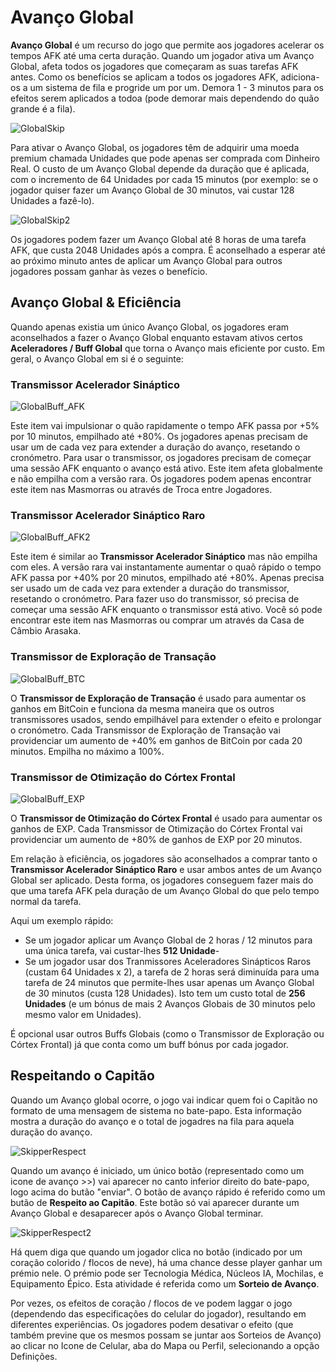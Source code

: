 # Avanço Global

**Avanço Global** é um recurso do jogo que permite aos jogadores acelerar os tempos AFK até uma certa duração. Quando um jogador ativa um Avanço Global, afeta todos os jogadores que começaram as suas tarefas AFK antes. Como os benefícios se aplicam a todos os jogadores AFK, adiciona-os a um sistema de fila e progride um por um. Demora 1 - 3 minutos para os efeitos serem aplicados a todoa (pode demorar mais dependendo do quão grande é a fila). 

![GlobalSkip](/resources/mobile-tutorial/GlobalSkip.png)

Para ativar o Avanço Global, os jogadores têm de adquirir uma moeda premium chamada Unidades que pode apenas ser comprada com Dinheiro Real. O custo de um Avanço Global depende da duração que é aplicada, com o incremento de 64 Unidades por cada 15 minutos (por exemplo: se o jogador quiser fazer um Avanço Global de 30 minutos, vai custar 128 Unidades a fazê-lo). 

![GlobalSkip2](/resources/mobile-tutorial/GlobalSkip2.png)

Os jogadores podem fazer um Avanço Global até 8 horas de uma tarefa AFK, que custa 2048 Unidades após a compra. É aconselhado a esperar até ao próximo minuto antes de aplicar um Avanço Global para outros jogadores possam ganhar às vezes o benefício.

## Avanço Global & Eficiência

Quando apenas existia um único Avanço Global, os jogadores eram aconselhados a fazer o Avanço Global enquanto estavam ativos certos **Aceleradores / Buff Global** que torna o Avanço mais eficiente por custo. Em geral, o Avanço Global em si é o seguinte:

### Transmissor Acelerador Sináptico

![GlobalBuff_AFK](/resources/mobile-tutorial/GlobalBuff_AFK.png)

Este item vai impulsionar o quão rapidamente o tempo AFK passa por +5% por 10 minutos, empilhado até +80%. Os jogadores apenas precisam de usar um de cada vez para extender a duração do avanço, resetando o cronómetro. Para usar o transmissor, os jogadores precisam de começar uma sessão AFK enquanto o avanço está ativo. Este item afeta globalmente e não empilha com a versão rara. Os jogadores podem apenas encontrar este item nas Masmorras ou através de Troca entre Jogadores.

### Transmissor Acelerador Sináptico Raro

![GlobalBuff_AFK2](/resources/mobile-tutorial/GlobalBuff_AFK2.png)

Este item é similar ao **Transmissor Acelerador Sináptico** mas não empilha com eles. A versão rara vai instantamente aumentar o quaõ rápido o tempo AFK passa por +40% por 20 minutos, empilhado até +80%. Apenas precisa ser usado um de cada vez para extender a duração do transmissor, resetando o cronómetro. Para fazer uso do transmissor, só precisa de começar uma sessão AFK enquanto o transmissor está ativo. Você só pode encontrar este item nas Masmorras ou comprar um através da Casa de Câmbio Arasaka.

### Transmissor de Exploração de Transação

![GlobalBuff_BTC](/resources/mobile-tutorial/GlobalBuff_BTC.png)

O **Transmissor de Exploração de Transação** é usado para aumentar os ganhos em BitCoin e funciona da mesma maneira que os outros transmissores usados, sendo empilhável para extender o efeito e prolongar o cronómetro. Cada Transmissor de Exploração de Transação vai providenciar um aumento de +40% em ganhos de BitCoin por cada 20 minutos. Empilha no máximo a 100%.

### Transmissor de Otimização do Córtex Frontal

![GlobalBuff_EXP](/resources/mobile-tutorial/GlobalBuff_EXP.png)

O **Transmissor de Otimização do Córtex Frontal** é usado para aumentar os ganhos de EXP. Cada Transmissor de Otimização do Córtex Frontal vai providenciar um aumento de +80% de ganhos de EXP por 20 minutos.

Em relação à eficiência, os jogadores são aconselhados a comprar tanto o **Transmissor Acelerador Sináptico Raro** e usar ambos antes de um Avanço Global ser aplicado. Desta forma, os jogadores conseguem fazer mais do que uma tarefa AFK pela duração de um Avanço Global do que pelo tempo normal da tarefa.

Aqui um exemplo rápido:

-   Se um jogador aplicar um Avanço Global de 2 horas / 12 minutos para uma única tarefa, vai custar-lhes **512 Unidade**-
-   Se um jogador usar dos Tranmissores Aceleradores Sinápticos Raros (custam 64 Unidades x 2), a tarefa de 2 horas será diminuída para uma tarefa de 24 minutos que permite-lhes usar apenas um Avanço Global de 30 minutos (custa 128 Unidades). Isto tem um custo total de **256 Unidades** (e um bónus de mais 2 Avanços Globais de 30 minutos pelo mesmo valor em Unidades).

É opcional usar outros Buffs Globais (como o Transmissor de Exploração ou Córtex Frontal) já que conta como um buff bónus por cada jogador. 

## Respeitando o Capitão

Quando um Avanço global ocorre, o jogo vai indicar quem foi o Capitão no formato de uma mensagem de sistema no bate-papo. Esta informação mostra a duração do avanço e o total de jogadres na fila para aquela duração do avanço. 

 ![SkipperRespect](/resources/mobile-tutorial/SkipperRespect.png)

Quando um avanço é iniciado, um único botão (representado como um icone de avanço >>) vai aparecer no canto inferior direito do bate-papo, logo acima do butão "enviar". O botão de avanço rápido é referido como um butão de **Respeito ao Capitão**. Este botão só vai aparecer durante um Avanço Global e desaparecer após o Avanço Global terminar.

![SkipperRespect2](/resources/mobile-tutorial/SkipperRespect2.png)

Há quem diga que quando um jogador clica no botão (indicado por um coração colorido / flocos de neve), há uma chance desse player ganhar um prémio nele. O prémio pode ser Tecnologia Médica, Núcleos IA, Mochilas, e Equipamento Épico. Esta atividade é referida como um **Sorteio de Avanço**. 

Por vezes, os efeitos de coração / flocos de ve podem laggar o jogo (dependendo das especificações do celular do jogador), resultando em diferentes experiências. Os jogadores podem desativar o efeito (que também previne que os mesmos possam se juntar aos Sorteios de Avanço) ao clicar no Icone de Celular, aba do Mapa ou Perfil, selecionando a opção Definições.

